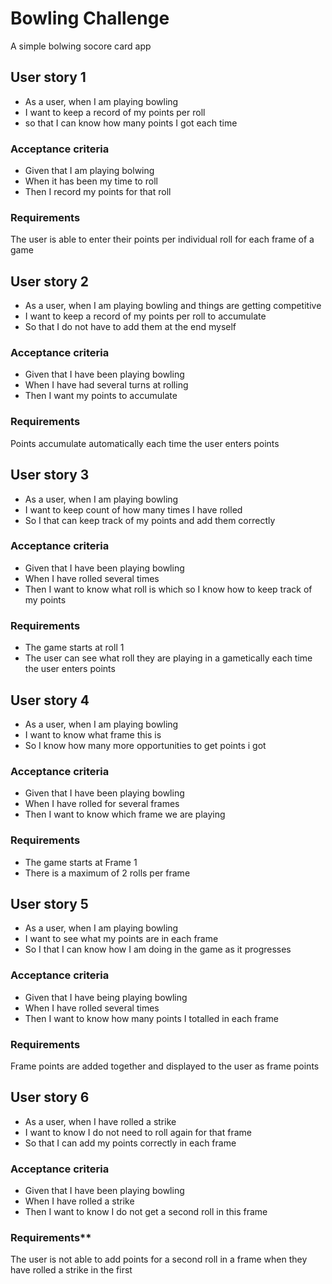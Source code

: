 
Bowling Challenge
=================

A simple bolwing socore card app

## User story 1

* As a user, when I am playing bowling
* I want to keep a record of my points per roll
* so that I can know how many points I got each time

### Acceptance criteria

* Given that I am playing bolwing
* When it has been my time to roll
* Then I record my points for that roll

### Requirements

The user is able to enter their points per individual roll for each frame of a game



## User story 2

* As a user, when I am playing bowling and things are getting competitive
* I want to keep a record of my points per roll to accumulate
* So that I do not have to add them at the end myself

### Acceptance criteria

* Given that I have been playing bowling
* When I have had several turns at rolling
* Then I want my points to accumulate

### Requirements

Points accumulate automatically each time the user enters points


## User story 3

* As a user, when I am playing bowling
* I want to keep count of how many times I have rolled
* So I that can keep track of my points and add them correctly

### Acceptance criteria

* Given that I have been playing bowling
* When I have rolled several times
* Then I want to know what roll is which so I know how to keep track of my points

### Requirements
* The game starts at roll 1
* The user can see what roll they are playing in a gametically each time the user enters points


## User story 4

* As a user, when I am playing bowling
* I want to know what frame this is
* So I know how many more opportunities to get points i got

### Acceptance criteria

* Given that I have been playing bowling
* When I have rolled for several frames
* Then I want to know which frame we are playing

### Requirements

* The game starts at Frame 1
* There is a maximum of 2 rolls per frame


## User story 5

* As a user, when I am playing bowling
* I want to see what my points are in each frame
* So I that I can know how I am doing in the game as it progresses

### Acceptance criteria

* Given that I have being playing bowling
* When I have rolled several times
* Then I want to know how many points I totalled in each frame

### Requirements

Frame points are added together and displayed to the user as frame points


## User story 6

* As a user, when I have rolled a strike
* I want to know I do not need to roll again for that frame
* So that I can add my points correctly in each frame

### Acceptance criteria

* Given that I have been playing bowling
* When I have rolled a strike
* Then I want to know I do not get a second roll in this frame

### Requirements**

The user is not able to add points for a second roll in a frame when they have rolled a strike in the first